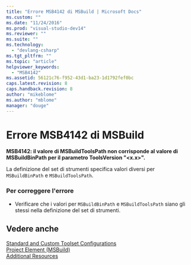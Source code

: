```yaml
---
title: "Errore MSB4142 di MSBuild | Microsoft Docs"
ms.custom: ""
ms.date: "11/24/2016"
ms.prod: "visual-studio-dev14"
ms.reviewer: ""
ms.suite: ""
ms.technology: 
  - "devlang-csharp"
ms.tgt_pltfrm: ""
ms.topic: "article"
helpviewer_keywords: 
  - "MSB4142"
ms.assetid: 56121c76-f952-43d1-ba23-1d1792fef0bc
caps.latest.revision: 8
caps.handback.revision: 8
author: "mikeblome"
ms.author: "mblome"
manager: "douge"
---
```

# Errore MSB4142 di MSBuild
**MSB4142: il valore di MSBuildToolsPath non corrisponde al valore di MSBuildBinPath per il parametro ToolsVersion "\<x.x\>".**  
  
 La definizione del set di strumenti specifica valori diversi per `MSBuildBinPath` e `MSBuildToolsPath`.  
  
### Per correggere l'errore  
  
-   Verificare che i valori per `MSBuildBinPath` e `MSBuildToolsPath` siano gli stessi nella definizione del set di strumenti.  
  
## Vedere anche  
 [Standard and Custom Toolset Configurations](../msbuild/standard-and-custom-toolset-configurations.md)   
 [Project Element \(MSBuild\)](../msbuild/project-element-msbuild.md)   
 [Additional Resources](../msbuild/additional-msbuild-resources.md)